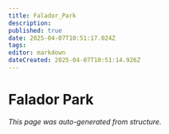 ```yaml
---
title: Falador_Park
description: 
published: true
date: 2025-04-07T10:51:17.024Z
tags: 
editor: markdown
dateCreated: 2025-04-07T10:51:14.926Z
---
```


# Falador Park

*This page was auto-generated from structure.*
